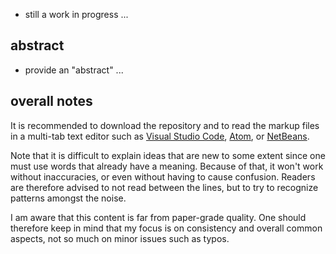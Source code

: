 
* still a work in progress ...

## abstract

* provide an "abstract" ...

## overall notes

It is recommended to download the repository and to read the markup files in a
multi-tab text editor such as [Visual Studio Code](https://code.visualstudio.com/),
[Atom](https://atom.io/), or [NetBeans](https://netbeans.apache.org/).

Note that it is difficult to explain ideas that are new to some extent since
one must use words that already have a meaning. Because of that, it won't work
without inaccuracies, or even without having to cause confusion. Readers are
therefore advised to not read between the lines, but to try to recognize
patterns amongst the noise.

I am aware that this content is far from paper-grade quality. One should
therefore keep in mind that my focus is on consistency and overall common
aspects, not so much on minor issues such as typos.
